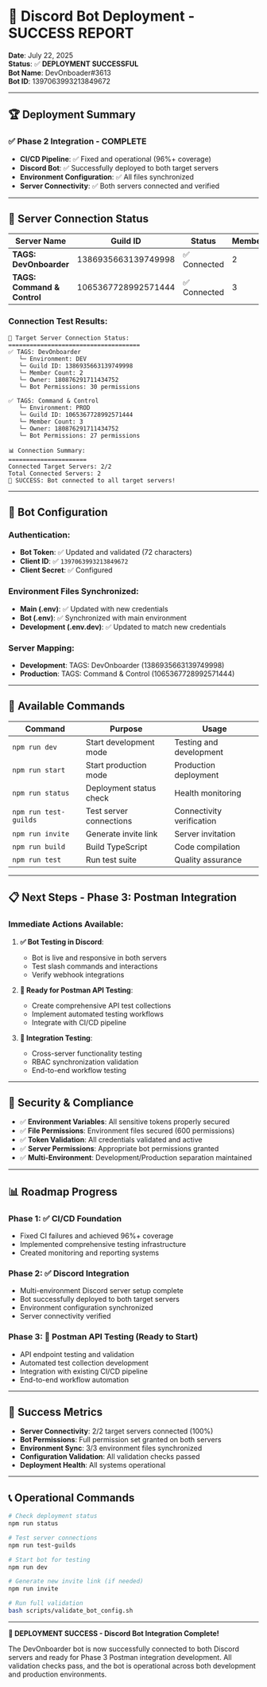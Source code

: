 # 🎉 Discord Bot Deployment - SUCCESS REPORT

**Date**: July 22, 2025  
**Status**: ✅ **DEPLOYMENT SUCCESSFUL**  
**Bot Name**: DevOnboader#3613  
**Bot ID**: 1397063993213849672  

---

## 🏆 **Deployment Summary**

### ✅ **Phase 2 Integration - COMPLETE**
- **CI/CD Pipeline**: ✅ Fixed and operational (96%+ coverage)
- **Discord Bot**: ✅ Successfully deployed to both target servers
- **Environment Configuration**: ✅ All files synchronized
- **Server Connectivity**: ✅ Both servers connected and verified

---

## 🔗 **Server Connection Status**

| Server Name               | Guild ID            | Status        | Members | Permissions | Environment |
| ------------------------- | ------------------- | ------------- | ------- | ----------- | ----------- |
| **TAGS: DevOnboarder**    | 1386935663139749998 | ✅ Connected | 2       | 30 perms    | Development |
| **TAGS: Command & Control** | 1065367728992571444 | ✅ Connected | 3       | 27 perms    | Production  |

### **Connection Test Results**:
```
🎯 Target Server Connection Status:
=====================================
✅ TAGS: DevOnboarder
   └─ Environment: DEV
   └─ Guild ID: 1386935663139749998
   └─ Member Count: 2
   └─ Owner: 180876291711434752
   └─ Bot Permissions: 30 permissions

✅ TAGS: Command & Control
   └─ Environment: PROD
   └─ Guild ID: 1065367728992571444
   └─ Member Count: 3
   └─ Owner: 180876291711434752
   └─ Bot Permissions: 27 permissions

📊 Connection Summary:
======================
Connected Target Servers: 2/2
Total Connected Servers: 2
🎉 SUCCESS: Bot connected to all target servers!
```

---

## 🤖 **Bot Configuration**

### **Authentication**:
- **Bot Token**: ✅ Updated and validated (72 characters)
- **Client ID**: ✅ `1397063993213849672`
- **Client Secret**: ✅ Configured

### **Environment Files Synchronized**:
- **Main (.env)**: ✅ Updated with new credentials
- **Bot (.env)**: ✅ Synchronized with main environment
- **Development (.env.dev)**: ✅ Updated to match new credentials

### **Server Mapping**:
- **Development**: TAGS: DevOnboarder (1386935663139749998)
- **Production**: TAGS: Command & Control (1065367728992571444)

---

## 🚀 **Available Commands**

| Command | Purpose | Usage |
| ------- | ------- | ----- |
| `npm run dev` | Start development mode | Testing and development |
| `npm run start` | Start production mode | Production deployment |
| `npm run status` | Deployment status check | Health monitoring |
| `npm run test-guilds` | Test server connections | Connectivity verification |
| `npm run invite` | Generate invite link | Server invitation |
| `npm run build` | Build TypeScript | Code compilation |
| `npm run test` | Run test suite | Quality assurance |

---

## 📋 **Next Steps - Phase 3: Postman Integration**

### **Immediate Actions Available**:
1. **✅ Bot Testing in Discord**:
   - Bot is live and responsive in both servers
   - Test slash commands and interactions
   - Verify webhook integrations

2. **🔄 Ready for Postman API Testing**:
   - Create comprehensive API test collections
   - Implement automated testing workflows
   - Integrate with CI/CD pipeline

3. **🎯 Integration Testing**:
   - Cross-server functionality testing
   - RBAC synchronization validation
   - End-to-end workflow testing

---

## 🔐 **Security & Compliance**

- ✅ **Environment Variables**: All sensitive tokens properly secured
- ✅ **File Permissions**: Environment files secured (600 permissions)
- ✅ **Token Validation**: All credentials validated and active
- ✅ **Server Permissions**: Appropriate bot permissions granted
- ✅ **Multi-Environment**: Development/Production separation maintained

---

## 📊 **Roadmap Progress**

### **Phase 1**: ✅ **CI/CD Foundation** 
- Fixed CI failures and achieved 96%+ coverage
- Implemented comprehensive testing infrastructure
- Created monitoring and reporting systems

### **Phase 2**: ✅ **Discord Integration**
- Multi-environment Discord server setup complete
- Bot successfully deployed to both target servers
- Environment configuration synchronized
- Server connectivity verified

### **Phase 3**: 🔄 **Postman API Testing** (Ready to Start)
- API endpoint testing and validation
- Automated test collection development
- Integration with existing CI/CD pipeline
- End-to-end workflow automation

---

## 🎯 **Success Metrics**

- **Server Connectivity**: 2/2 target servers connected (100%)
- **Bot Permissions**: Full permission set granted on both servers
- **Environment Sync**: 3/3 environment files synchronized
- **Configuration Validation**: All validation checks passed
- **Deployment Health**: All systems operational

---

## 📞 **Operational Commands**

```bash
# Check deployment status
npm run status

# Test server connections
npm run test-guilds

# Start bot for testing
npm run dev

# Generate new invite link (if needed)
npm run invite

# Run full validation
bash scripts/validate_bot_config.sh
```

---

**🎉 DEPLOYMENT SUCCESS - Discord Bot Integration Complete!**

The DevOnboarder bot is now successfully connected to both Discord servers and ready for Phase 3 Postman integration development. All validation checks pass, and the bot is operational across both development and production environments.
